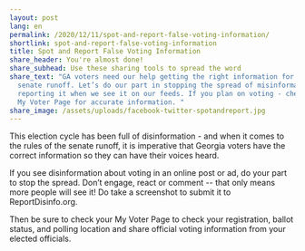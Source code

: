 ```yaml
---
layout: post
lang: en
permalink: /2020/12/11/spot-and-report-false-voting-information/
shortlink: spot-and-report-false-voting-information
title: Spot and Report False Voting Information
share_header: You're almost done!
share_subhead: Use these sharing tools to spread the word
share_text: "GA voters need our help getting the right information for the
  senate runoff. Let’s do our part in stopping the spread of misinformation and
  reporting it when we see it on our feeds. If you plan on voting - check your
  My Voter Page for accurate information. "
share_image: /assets/uploads/facebook-twitter-spotandreport.jpg
---
```

This election cycle has been full of disinformation - and when it comes to the rules of the senate runoff, it is imperative that Georgia voters have the correct information so they can have their voices heard. 

If you see disinformation about voting in an online post or ad, do your part to stop the spread. Don’t engage, react or comment -- that only means more people will see it! Do take a screenshot to submit it to ReportDisinfo.org. 

Then be sure to check your My Voter Page to check your registration, ballot status, and polling location and share official voting information from your elected officials.